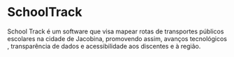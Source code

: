 # SchoolTrack
School Track é um software que visa mapear rotas de transportes públicos escolares na cidade de Jacobina, promovendo assim, avanços tecnológicos , transparência de dados e acessibilidade aos discentes e à região.
